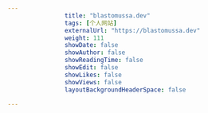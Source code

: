 ---
                title: "blastomussa.dev"
                tags: [个人网站]
                externalUrl: "https://blastomussa.dev"
                weight: 111
                showDate: false
                showAuthor: false
                showReadingTime: false
                showEdit: false
                showLikes: false
                showViews: false
                layoutBackgroundHeaderSpace: false
                ---

